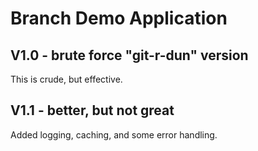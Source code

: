 # Branch Demo Application

## V1.0 - brute force "git-r-dun" version

This is crude, but effective.

## V1.1 - better, but not great

Added logging, caching, and some error handling.

